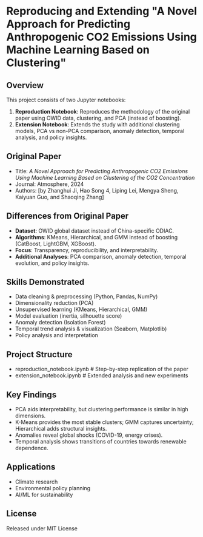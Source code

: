 # Reproducing and Extending "A Novel Approach for Predicting Anthropogenic CO2 Emissions Using Machine Learning Based on Clustering"

## Overview
This project consists of two Jupyter notebooks:
1. **Reproduction Notebook**: Reproduces the methodology of the original paper using OWID data, clustering, and PCA (instead of boosting).  
2. **Extension Notebook**: Extends the study with additional clustering models, PCA vs non-PCA comparison, anomaly detection, temporal analysis, and policy insights.  

## Original Paper
- Title: *A Novel Approach for Predicting Anthropogenic CO2 Emissions Using Machine Learning Based on Clustering of the CO2 Concentration*  
- Journal: Atmosphere, 2024  
- Authors: [by Zhanghui Ji, Hao Song 4, Liping Lei, Mengya Sheng, Kaiyuan Guo, and Shaoqing Zhang]

## Differences from Original Paper
- **Dataset**: OWID global dataset instead of China-specific ODIAC.  
- **Algorithms**: KMeans, Hierarchical, and GMM instead of boosting (CatBoost, LightGBM, XGBoost).  
- **Focus**: Transparency, reproducibility, and interpretability.  
- **Additional Analyses**: PCA comparison, anomaly detection, temporal evolution, and policy insights.  

## Skills Demonstrated
- Data cleaning & preprocessing (Python, Pandas, NumPy)  
- Dimensionality reduction (PCA)  
- Unsupervised learning (KMeans, Hierarchical, GMM)  
- Model evaluation (inertia, silhouette score)  
- Anomaly detection (Isolation Forest)  
- Temporal trend analysis & visualization (Seaborn, Matplotlib)  
- Policy analysis and interpretation  

## Project Structure
- reproduction_notebook.ipynb # Step-by-step replication of the paper
- extension_notebook.ipynb # Extended analysis and new experiments

## Key Findings
- PCA aids interpretability, but clustering performance is similar in high dimensions.
- K-Means provides the most stable clusters; GMM captures uncertainty; Hierarchical adds structural insights.
- Anomalies reveal global shocks (COVID-19, energy crises).
- Temporal analysis shows transitions of countries towards renewable dependence.

## Applications
- Climate research
- Environmental policy planning
- AI/ML for sustainability

## License
Released under MIT License
